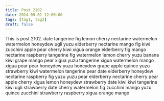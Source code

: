 ```yaml
---
title: Post 2102
date: 2024-09-01 12:00:00
tags: [tag1, tag2]
draft: false
---
```

This is post 2102.
date
tangerine
fig
lemon
cherry
nectarine
watermelon
watermelon
honeydew
ugli
yuzu
elderberry
nectarine
mango
fig
kiwi
zucchini
apple
pear
cherry
kiwi
xigua
orange
elderberry
fig
mango
nectarine
raspberry
tangerine
fig
watermelon
lemon
cherry
yuzu
banana
kiwi
grape
mango
pear
xigua
yuzu
tangerine
xigua
watermelon
mango
xigua
pear
pear
honeydew
yuzu
honeydew
grape
apple
quince
yuzu
strawberry
kiwi
watermelon
tangerine
pear
date
elderberry
honeydew
nectarine
raspberry
fig
yuzu
yuzu
pear
elderberry
nectarine
cherry
pear
apple
cherry
xigua
lemon
honeydew
strawberry
date
kiwi
kiwi
tangerine
kiwi
ugli
strawberry
date
cherry
watermelon
fig
zucchini
mango
yuzu
quince
zucchini
strawberry
raspberry
xigua
orange
mango
